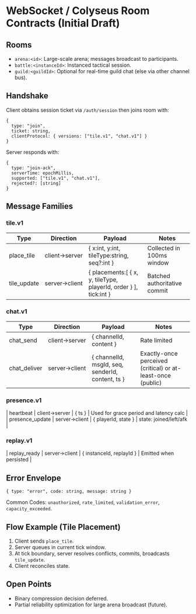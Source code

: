 # WebSocket / Colyseus Room Contracts (Initial Draft)

## Rooms
- `arena:<id>`: Large-scale arena; messages broadcast to participants.
- `battle:<instanceId>`: Instanced tactical session.
- `guild:<guildId>`: Optional for real-time guild chat (else via other channel bus).

## Handshake
Client obtains session ticket via `/auth/session` then joins room with:
```
{
  type: "join",
  ticket: string,
  clientProtocol: { versions: ["tile.v1", "chat.v1"] }
}
```
Server responds with:
```
{
  type: "join-ack",
  serverTime: epochMillis,
  supported: ["tile.v1", "chat.v1"],
  rejected?: [string]
}
```

## Message Families
### tile.v1
| Type | Direction | Payload | Notes |
|------|-----------|---------|-------|
| place_tile | client→server | { x:int, y:int, tileType:string, seq?:int } | Collected in 100ms window |
| tile_update | server→client | { placements:[ { x, y, tileType, playerId, order } ], tick:int } | Batched authoritative commit |

### chat.v1
| Type | Direction | Payload | Notes |
|------|-----------|---------|-------|
| chat_send | client→server | { channelId, content } | Rate limited |
| chat_deliver | server→client | { channelId, msgId, seq, senderId, content, ts } | Exactly-once perceived (critical) or at-least-once (public) |

### presence.v1
| heartbeat | client→server | { ts } | Used for grace period and latency calc |
| presence_update | server→client | { playerId, state } | state: joined/left/afk |

### replay.v1
| replay_ready | server→client | { instanceId, replayId } | Emitted when persisted |

## Error Envelope
```
{ type: "error", code: string, message: string }
```
Common Codes: `unauthorized`, `rate_limited`, `validation_error`, `capacity_exceeded`.

## Flow Example (Tile Placement)
1. Client sends `place_tile`.
2. Server queues in current tick window.
3. At tick boundary, server resolves conflicts, commits, broadcasts `tile_update`.
4. Client reconciles state.

## Open Points
- Binary compression decision deferred.
- Partial reliability optimization for large arena broadcast (future).
